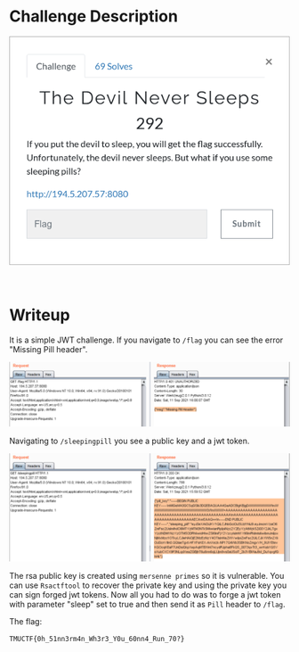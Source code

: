 # Challenge Description
<p align="center">
  <img src="Challenge.png">
</p>
<br>

# Writeup
It is a simple JWT challenge. If you navigate to `/flag` you can see the error "Missing Pill header".
<p align="center">
  <img src="Writeup Files/1.png">
</p>

Navigating to `/sleepingpill` you see a public key and a jwt token.
<p align="center">
  <img src="Writeup Files/2.png">
</p>

The rsa public key is created using `mersenne primes` so it is vulnerable. You can use `Rsactftool` to recover the private key and using the private key you can sign
forged jwt tokens. Now all you had to do was to forge a jwt token with parameter "sleep" set to true and then send it as `Pill` header to `/flag`.

The flag:
```
TMUCTF{0h_51nn3rm4n_Wh3r3_Y0u_60nn4_Run_70?}
```
